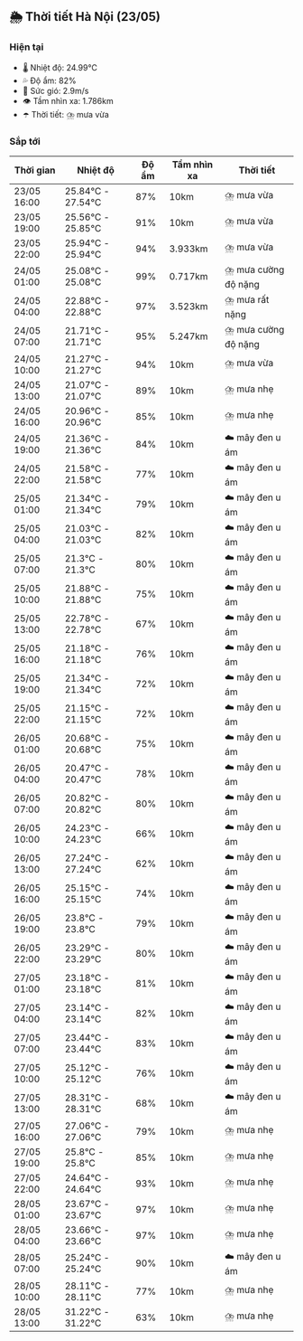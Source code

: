 ## 🌦️ Thời tiết Hà Nội (23/05)

### Hiện tại

- 🌡️ Nhiệt độ: 24.99℃
- 💦 Độ ẩm: 82%
- 💨 Sức gió: 2.9m/s
- 👁️ Tầm nhìn xa: 1.786km
- ☂️ Thời tiết: ⛈️ mưa vừa

### Sắp tới

| Thời gian | Nhiệt độ | Độ ẩm | Tầm nhìn xa | Thời tiết |
| --- | --- | --- | --- | --- |
| 23/05 16:00 | 25.84℃ - 27.54℃ | 87% | 10km | ⛈️ mưa vừa |
| 23/05 19:00 | 25.56℃ - 25.85℃ | 91% | 10km | ⛈️ mưa vừa |
| 23/05 22:00 | 25.94℃ - 25.94℃ | 94% | 3.933km | ⛈️ mưa vừa |
| 24/05 01:00 | 25.08℃ - 25.08℃ | 99% | 0.717km | ⛈️ mưa cường độ nặng |
| 24/05 04:00 | 22.88℃ - 22.88℃ | 97% | 3.523km | ⛈️ mưa rất nặng |
| 24/05 07:00 | 21.71℃ - 21.71℃ | 95% | 5.247km | ⛈️ mưa cường độ nặng |
| 24/05 10:00 | 21.27℃ - 21.27℃ | 94% | 10km | ⛈️ mưa vừa |
| 24/05 13:00 | 21.07℃ - 21.07℃ | 89% | 10km | ⛈️ mưa nhẹ |
| 24/05 16:00 | 20.96℃ - 20.96℃ | 85% | 10km | ⛈️ mưa nhẹ |
| 24/05 19:00 | 21.36℃ - 21.36℃ | 84% | 10km | ☁️ mây đen u ám |
| 24/05 22:00 | 21.58℃ - 21.58℃ | 77% | 10km | ☁️ mây đen u ám |
| 25/05 01:00 | 21.34℃ - 21.34℃ | 79% | 10km | ☁️ mây đen u ám |
| 25/05 04:00 | 21.03℃ - 21.03℃ | 82% | 10km | ☁️ mây đen u ám |
| 25/05 07:00 | 21.3℃ - 21.3℃ | 80% | 10km | ☁️ mây đen u ám |
| 25/05 10:00 | 21.88℃ - 21.88℃ | 75% | 10km | ☁️ mây đen u ám |
| 25/05 13:00 | 22.78℃ - 22.78℃ | 67% | 10km | ☁️ mây đen u ám |
| 25/05 16:00 | 21.18℃ - 21.18℃ | 76% | 10km | ☁️ mây đen u ám |
| 25/05 19:00 | 21.34℃ - 21.34℃ | 72% | 10km | ☁️ mây đen u ám |
| 25/05 22:00 | 21.15℃ - 21.15℃ | 72% | 10km | ☁️ mây đen u ám |
| 26/05 01:00 | 20.68℃ - 20.68℃ | 75% | 10km | ☁️ mây đen u ám |
| 26/05 04:00 | 20.47℃ - 20.47℃ | 78% | 10km | ☁️ mây đen u ám |
| 26/05 07:00 | 20.82℃ - 20.82℃ | 80% | 10km | ☁️ mây đen u ám |
| 26/05 10:00 | 24.23℃ - 24.23℃ | 66% | 10km | ☁️ mây đen u ám |
| 26/05 13:00 | 27.24℃ - 27.24℃ | 62% | 10km | ☁️ mây đen u ám |
| 26/05 16:00 | 25.15℃ - 25.15℃ | 74% | 10km | ☁️ mây đen u ám |
| 26/05 19:00 | 23.8℃ - 23.8℃ | 79% | 10km | ☁️ mây đen u ám |
| 26/05 22:00 | 23.29℃ - 23.29℃ | 80% | 10km | ☁️ mây đen u ám |
| 27/05 01:00 | 23.18℃ - 23.18℃ | 81% | 10km | ☁️ mây đen u ám |
| 27/05 04:00 | 23.14℃ - 23.14℃ | 82% | 10km | ☁️ mây đen u ám |
| 27/05 07:00 | 23.44℃ - 23.44℃ | 83% | 10km | ☁️ mây đen u ám |
| 27/05 10:00 | 25.12℃ - 25.12℃ | 76% | 10km | ☁️ mây đen u ám |
| 27/05 13:00 | 28.31℃ - 28.31℃ | 68% | 10km | ☁️ mây đen u ám |
| 27/05 16:00 | 27.06℃ - 27.06℃ | 79% | 10km | ⛈️ mưa nhẹ |
| 27/05 19:00 | 25.8℃ - 25.8℃ | 85% | 10km | ⛈️ mưa nhẹ |
| 27/05 22:00 | 24.64℃ - 24.64℃ | 93% | 10km | ⛈️ mưa nhẹ |
| 28/05 01:00 | 23.67℃ - 23.67℃ | 97% | 10km | ⛈️ mưa nhẹ |
| 28/05 04:00 | 23.66℃ - 23.66℃ | 97% | 10km | ⛈️ mưa nhẹ |
| 28/05 07:00 | 25.24℃ - 25.24℃ | 90% | 10km | ☁️ mây đen u ám |
| 28/05 10:00 | 28.11℃ - 28.11℃ | 77% | 10km | ⛈️ mưa nhẹ |
| 28/05 13:00 | 31.22℃ - 31.22℃ | 63% | 10km | ⛈️ mưa nhẹ |
